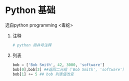# Python 基础

选自python programming <毒蛇>

1. 注释

   ```python
   # python 用井号注释
   ```

2. 列表

   ```python
   bob = ['Bob Smith', 42, 3000, 'software']
   bob[0],bob[3] ##返回二元组（'Bob Smith', 'software'）
   bob[1] += 5 ## bob 列表值改变
   ```


